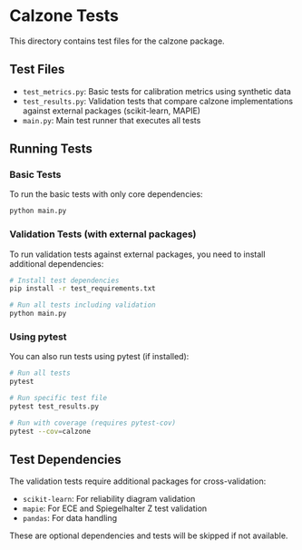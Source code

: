 # Calzone Tests

This directory contains test files for the calzone package.

## Test Files

- `test_metrics.py`: Basic tests for calibration metrics using synthetic data
- `test_results.py`: Validation tests that compare calzone implementations against external packages (scikit-learn, MAPIE)
- `main.py`: Main test runner that executes all tests

## Running Tests

### Basic Tests
To run the basic tests with only core dependencies:
```bash
python main.py
```

### Validation Tests (with external packages)
To run validation tests against external packages, you need to install additional dependencies:

```bash
# Install test dependencies
pip install -r test_requirements.txt

# Run all tests including validation
python main.py
```

### Using pytest
You can also run tests using pytest (if installed):
```bash
# Run all tests
pytest

# Run specific test file
pytest test_results.py

# Run with coverage (requires pytest-cov)
pytest --cov=calzone
```

## Test Dependencies

The validation tests require additional packages for cross-validation:
- `scikit-learn`: For reliability diagram validation
- `mapie`: For ECE and Spiegelhalter Z test validation
- `pandas`: For data handling

These are optional dependencies and tests will be skipped if not available.
